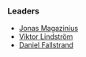 ### Leaders

* [Jonas Magazinius](mailto:jonas.magazinius@owasp.org)
* [Viktor Lindström](mailto:viktor.lindstrom@owasp.org)
* [Daniel Fallstrand](mailto:daniel.fallstrand@owasp.org)

